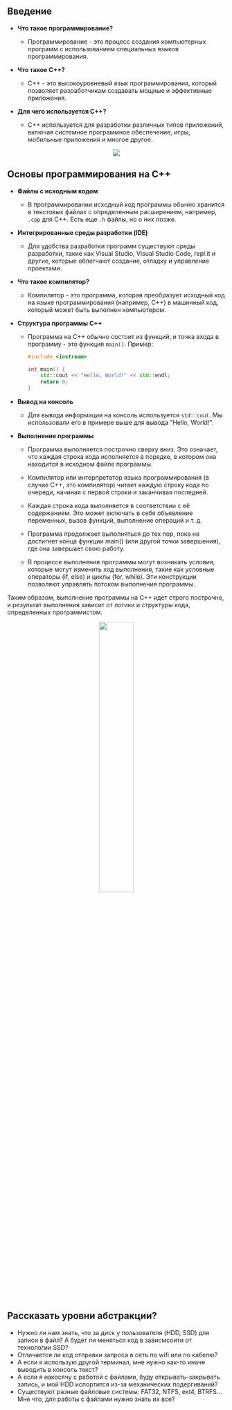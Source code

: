 ## Введение

- **Что такое программирование?**
  - Программирование - это процесс создания компьютерных программ с использованием специальных языков программирования.

- **Что такое C++?**
  - C++ - это высокоуровневый язык программирования, который позволяет разработчикам создавать мощные и эффективные приложения.

- **Для чего используется C++?**
  - C++ используется для разработки различных типов приложений, включая системное программное обеспечение, игры, мобильные приложения и многое другое.
<center>
<img src="https://encrypted-tbn0.gstatic.com/images?q=tbn:ANd9GcTNG1_KwSBeDoClEw4nY_-smuh0f5FAuntcIyfjHjr6_1T7dP9n_r_ZRVpV7VQEG3AcGts&usqp=CAU">
</center>

## Основы программирования на C++

- **Файлы с исходным кодом**
  - В программировании исходный код программы обычно хранится в текстовых файлах с определенным расширением, например, `.cpp` для C++. Есть еще `.h` файлы, но о них позже.

- **Интегрированные среды разработки (IDE)**
  - Для удобства разработки программ существуют среды разработки, такие как Visual Studio, Visual Studio Code, repl.it и другие, которые облегчают создание, отладку и управление проектами.

- **Что такое компилятор?**
  - Компилятор - это программа, которая преобразует исходный код на языке программирования (например, C++) в машинный код, который может быть выполнен компьютером.

- **Структура программы C++**
  - Программа на C++ обычно состоит из функций, и точка входа в программу - это функция `main()`. Пример:

    ```cpp
    #include <iostream>

    int main() {
        std::cout << "Hello, World!" << std::endl;
        return 0;
    }
    ```

- **Вывод на консоль**
  - Для вывода информации на консоль используется `std::cout`. Мы использовали его в примере выше для вывода "Hello, World!".

- **Выполнение программы**
    - Программа выполняется построчно сверху вниз. Это означает, что каждая строка кода исполняется в порядке, в котором она находится в исходном файле программы.

    - Компилятор или интерпретатор языка программирования (в случае C++, это компилятор) читает каждую строку кода по очереди, начиная с первой строки и заканчивая последней.

    - Каждая строка кода выполняется в соответствии с её содержанием. Это может включать в себя объявление переменных, вызов функций, выполнение операций и т. д.

    - Программа продолжает выполняться до тех пор, пока не достигнет конца функции main() (или другой точки завершения), где она завершает свою работу.

    - В процессе выполнения программы могут возникать условия, которые могут изменить ход выполнения, такие как условные операторы (if, else) и циклы (for, while). Эти конструкции позволяют управлять потоком выполнения программы.

Таким образом, выполнение программы на C++ идет строго построчно, и результат выполнения зависит от логики и структуры кода, определенных программистом.
<center>
<img width=40% src="https://community.alteryx.com/t5/image/serverpage/image-id/48432i2C87BE19162EEE08?v=v2">
</center>

## Рассказать уровни абстракции?
* Нужно ли нам знать, что за диск у пользователя (HDD, SSD) для записи в файл? А будет ли меняться код в зависмсоити от технологии SSD?
* Отличается ли код отправки запроса в сеть по wifi или по кабелю?
* А если я использую другой терминал, мне нужно как-то иначе выводить в консоль текст?
* А если я накосячу с работой с файлами, буду открывать-закрывать запись, и мой HDD испортится из-за механических подергиваний?
* Существуют разные файловые системы: FAT32, NTFS, ext4, BTRFS... Мне что, для работы с файлами нужно знать их все?
